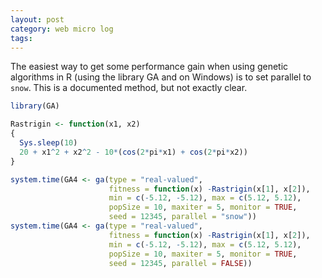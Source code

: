 ```yaml
---
layout: post
category: web micro log
tags:
---
```


The easiest way to get some performance gain when using genetic algorithms in R (using the library GA and on Windows) is to set parallel to `snow`. This is a documented method, but not exactly clear.

```r
library(GA)

Rastrigin <- function(x1, x2)
{
  Sys.sleep(10)
  20 + x1^2 + x2^2 - 10*(cos(2*pi*x1) + cos(2*pi*x2))
}

system.time(GA4 <- ga(type = "real-valued",
                      fitness = function(x) -Rastrigin(x[1], x[2]),
                      min = c(-5.12, -5.12), max = c(5.12, 5.12),
                      popSize = 10, maxiter = 5, monitor = TRUE,
                      seed = 12345, parallel = "snow"))
system.time(GA4 <- ga(type = "real-valued",
                      fitness = function(x) -Rastrigin(x[1], x[2]),
                      min = c(-5.12, -5.12), max = c(5.12, 5.12),
                      popSize = 10, maxiter = 5, monitor = TRUE,
                      seed = 12345, parallel = FALSE))

```
